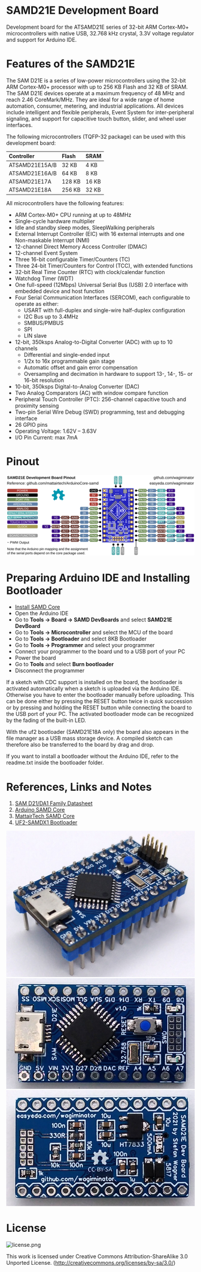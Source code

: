 # SAMD21E Development Board
Development board for the ATSAMD21E series of 32-bit ARM Cortex-M0+ microcontrollers with native USB, 32.768 kHz crystal, 3.3V voltage regulator and support for Arduino IDE.

# Features of the SAMD21E
The SAM D21E is a series of low-power microcontrollers using the 32-bit ARM Cortex-M0+ processor with up to 256 KB Flash and 32 KB of SRAM. The SAM D21E devices operate at a maximum frequency of 48 MHz and reach 2.46 CoreMark/MHz. They are ideal for a wide range of home automation, consumer, metering, and industrial applications. All devices include intelligent and flexible peripherals, Event System
for inter-peripheral signaling, and support for capacitive touch button, slider, and wheel user interfaces.

The following microcontrollers (TQFP-32 package) can be used with this development board:

|Controller|Flash|SRAM|
|:-|:-|:-|
|ATSAMD21E15A/B|32 KB|4 KB|
|ATSAMD21E16A/B|64 KB|8 KB|
|ATSAMD21E17A|128 KB|16 KB|
|ATSAMD21E18A|256 KB|32 KB|

All microcontrollers have the following features:
- ARM Cortex-M0+ CPU running at up to 48MHz
- Single-cycle hardware multiplier
- Idle and standby sleep modes, SleepWalking peripherals
- External Interrupt Controller (EIC) with 16 external interrupts and one Non-maskable Interrupt (NMI)
- 12-channel Direct Memory Access Controller (DMAC)
- 12-channel Event System
- Three 16-bit configurable Timer/Counters (TC)
- Three 24-bit Timer/Counters for Control (TCC), with extended functions
- 32-bit Real Time Counter (RTC) with clock/calendar function
- Watchdog Timer (WDT)
- One full-speed (12Mbps) Universal Serial Bus (USB) 2.0 interface with embedded device and host function
- Four Serial Communication Interfaces (SERCOM), each configurable to operate as either:
  - USART with full-duplex and single-wire half-duplex configuration
  - I2C Bus up to 3.4MHz
  - SMBUS/PMBUS
  - SPI
  - LIN slave
- 12-bit, 350ksps Analog-to-Digital Converter (ADC) with up to 10 channels
  - Differential and single-ended input
  - 1/2x to 16x programmable gain stage
  - Automatic offset and gain error compensation
  - Oversampling and decimation in hardware to support 13-, 14-, 15- or 16-bit resolution
- 10-bit, 350ksps Digital-to-Analog Converter (DAC)
- Two Analog Comparators (AC) with window compare function
- Peripheral Touch Controller (PTC): 256-channel capacitive touch and proximity sensing
- Two-pin Serial Wire Debug (SWD) programming, test and debugging interface
- 26 GPIO pins
- Operating Voltage: 1.62V – 3.63V
- I/O Pin Current: max 7mA

# Pinout
![SAMD21E_DevBoard_pinout.png](https://raw.githubusercontent.com/wagiminator/SAMD-Development-Boards/main/SAMD21E_DevBoard/documentation/SAMD21E_DevBoard_pinout.png)

# Preparing Arduino IDE and Installing Bootloader
- [Install SAMD Core](https://github.com/wagiminator/SAMD-Development-Boards/tree/main/ArduinoCore-samd)
- Open the Arduino IDE
- Go to **Tools -> Board -> SAMD DevBoards** and select **SAMD21E DevBoard**
- Go to **Tools -> Microcontroller** and select the MCU of the board
- Go to **Tools -> Bootloader** and select 8KB Bootloader
- Go to **Tools -> Programmer** and select your programmer
- Connect your programmer to the board und to a USB port of your PC
- Power the board
- Go to **Tools** and select **Burn bootloader**
- Disconnect the programmer

If a sketch with CDC support is installed on the board, the bootloader is activated automatically when a sketch is uploaded via the Arduino IDE. Otherwise you have to enter the bootloader manually before uploading. This can be done either by pressing the RESET button twice in quick succession or by pressing and holding the RESET button while connecting the board to the USB port of your PC. The activated bootloader mode can be recognized by the fading of the built-in LED.

With the uf2 bootloader (SAMD21E18A only) the board also appears in the file manager as a USB mass storage device. A compiled sketch can therefore also be transferred to the board by drag and drop.

If you want to install a bootloader without the Arduino IDE, refer to the readme.txt inside the bootloader folder.

# References, Links and Notes
1. [SAM D21/DA1 Family Datasheet](https://ww1.microchip.com/downloads/en/DeviceDoc/SAM_D21_DA1_Family_DataSheet_DS40001882F.pdf)
2. [Arduino SAMD Core](https://github.com/arduino/ArduinoCore-samd)
3. [MattairTech SAMD Core](https://github.com/mattairtech/ArduinoCore-samd)
4. [UF2-SAMDX1 Bootloader](https://github.com/microsoft/uf2-samdx1)

![SAMD21E_DevBoard_pic1.jpg](https://raw.githubusercontent.com/wagiminator/SAMD-Development-Boards/main/SAMD21E_DevBoard/documentation/SAMD21E_DevBoard_pic1.jpg)
![SAMD21E_DevBoard_pic2.jpg](https://raw.githubusercontent.com/wagiminator/SAMD-Development-Boards/main/SAMD21E_DevBoard/documentation/SAMD21E_DevBoard_pic2.jpg)
![SAMD21E_DevBoard_pic3.jpg](https://raw.githubusercontent.com/wagiminator/SAMD-Development-Boards/main/SAMD21E_DevBoard/documentation/SAMD21E_DevBoard_pic3.jpg)

# License
![license.png](https://i.creativecommons.org/l/by-sa/3.0/88x31.png)

This work is licensed under Creative Commons Attribution-ShareAlike 3.0 Unported License. 
(http://creativecommons.org/licenses/by-sa/3.0/)

